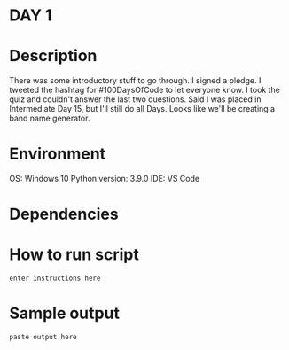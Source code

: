 
# DAY 1

# Description
There was some introductory stuff to go through.  I signed a pledge.  I tweeted the hashtag for #100DaysOfCode to let everyone know.
I took the quiz and couldn't answer the last two questions.  Said I was placed in Intermediate Day 15, but I'll still do all Days.
Looks like we'll be creating a band name generator.

# Environment
OS: Windows 10
Python version: 3.9.0
IDE: VS Code

# Dependencies

# How to run script
```
enter instructions here
```

# Sample output
```
paste output here
```